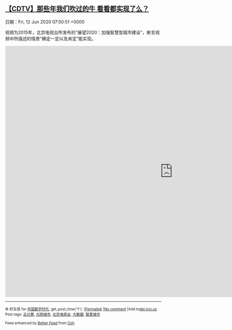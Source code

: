 [【CDTV】那些年我们吹过的牛 看看都实现了么？](https://chinadigitaltimes.net/chinese/2020/06/%e3%80%90cdtv%e3%80%91%e9%82%a3%e4%ba%9b%e5%b9%b4%e6%88%91%e4%bb%ac%e5%90%b9%e8%bf%87%e7%9a%84%e7%89%9b-%e7%9c%8b%e7%9c%8b%e9%83%bd%e5%ae%9e%e7%8e%b0%e4%ba%86%e4%b9%88%ef%bc%9f/)
------
日期：Fri, 12 Jun 2020 07:50:51 +0000

<p>视频为2015年，北京电视台所发布的“展望2020：加强智慧型城市建设”，断言视频中所描述的情景“确定一定以及肯定”能实现。</p><p><iframe title="那些年我们吹过的牛，在2015年展望2020，看看都实现了么" width="1080" height="810" src="https://www.youtube.com/embed/Qa2PVPMVdUk?feature=oembed" frameborder="0" allow="accelerometer; autoplay; encrypted-media; gyroscope; picture-in-picture" allowfullscreen></iframe></p><hr /><p><small>&copy; 好五倍 for <a href="https://chinadigitaltimes.net/chinese">中国数字时代</a>, get_post_time('Y'). |<a href="https://chinadigitaltimes.net/chinese/2020/06/%e3%80%90cdtv%e3%80%91%e9%82%a3%e4%ba%9b%e5%b9%b4%e6%88%91%e4%bb%ac%e5%90%b9%e8%bf%87%e7%9a%84%e7%89%9b-%e7%9c%8b%e7%9c%8b%e9%83%bd%e5%ae%9e%e7%8e%b0%e4%ba%86%e4%b9%88%ef%bc%9f/">Permalink</a> |<a href="https://chinadigitaltimes.net/chinese/2020/06/%e3%80%90cdtv%e3%80%91%e9%82%a3%e4%ba%9b%e5%b9%b4%e6%88%91%e4%bb%ac%e5%90%b9%e8%bf%87%e7%9a%84%e7%89%9b-%e7%9c%8b%e7%9c%8b%e9%83%bd%e5%ae%9e%e7%8e%b0%e4%ba%86%e4%b9%88%ef%bc%9f/#comments">No comment</a> |Add to<a href="http://del.icio.us/post?url=https://chinadigitaltimes.net/chinese/2020/06/%e3%80%90cdtv%e3%80%91%e9%82%a3%e4%ba%9b%e5%b9%b4%e6%88%91%e4%bb%ac%e5%90%b9%e8%bf%87%e7%9a%84%e7%89%9b-%e7%9c%8b%e7%9c%8b%e9%83%bd%e5%ae%9e%e7%8e%b0%e4%ba%86%e4%b9%88%ef%bc%9f/&amp;title=【CDTV】那些年我们吹过的牛 看看都实现了么？">del.icio.us</a><br/>Post tags: <a href="https://chinadigitaltimes.net/chinese/tag/%e4%ba%91%e8%ae%a1%e7%ae%97/" rel="tag">云计算</a>, <a href="https://chinadigitaltimes.net/chinese/tag/%e5%85%89%e7%bd%91%e5%9f%8e%e5%b8%82/" rel="tag">光网城市</a>, <a href="https://chinadigitaltimes.net/chinese/tag/%e5%8c%97%e4%ba%ac%e7%94%b5%e8%a7%86%e5%8f%b0/" rel="tag">北京电视台</a>, <a href="https://chinadigitaltimes.net/chinese/tag/%e5%a4%a7%e6%95%b0%e6%8d%ae/" rel="tag">大数据</a>, <a href="https://chinadigitaltimes.net/chinese/tag/%e6%99%ba%e6%85%a7%e5%9f%8e%e5%b8%82/" rel="tag">智慧城市</a><br/></small></p><p><small>Feed enhanced by <a href='http://planetozh.com/blog/my-projects/wordpress-plugin-better-feed-rss/'>Better Feed</a> from  <a href='http://planetozh.com/blog/'>Ozh</a></small></p>
